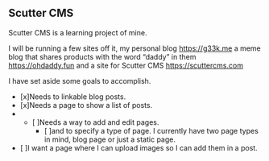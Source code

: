 ## Scutter CMS

Scutter CMS is a learning project of mine.

I will be running a few sites off it, my personal blog https://g33k.me a meme blog that shares products with the word “daddy” in them https://ohdaddy.fun and a site for Scutter CMS https://scuttercms.com



I have set aside some goals to accomplish.
- [x]Needs to linkable blog posts.
- [x]Needs a page to show a list of posts.
- - [ ]Needs a way to add and edit pages. 
	- [ ]and to specify a type of page. I currently have two page types in mind, blog page or just a static page.
- [ ]I want a page where I can upload images so I can add them in a post.
